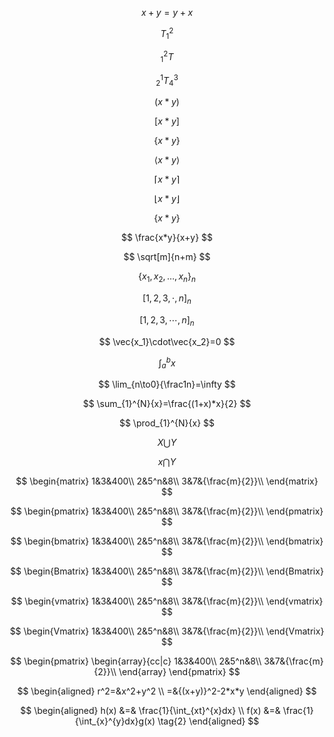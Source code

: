 
$$
x+y=y+x \tag{1}
$$

$$
T{^2_1}
$$

$$
{^2_1}T
$$

$$ 
{^1_2}T{^3_4}
$$

$$
(x*y)
$$

$$
[x*y]
$$

$$
\{x*y\}
$$

$$
\langle{x*y}\rangle
$$

$$
\lceil{x*y}\rceil
$$

$$
\lfloor{x*y}\rfloor
$$

$$
\lbrace{x*y}\rbrace
$$


$$
\frac{x*y}{x+y}
$$

$$
\sqrt[m]{n+m}
$$

$$
{\{x_1,x_2,\ldots,x_n\}}_n
$$

$$
[1,2,3,\cdot,n]_n
$$

$$
[1,2,3,\cdots,n]_n
$$

$$
\vec{x_1}\cdot\vec{x_2}=0
$$

$$
\int_a^b{x}
$$

$$
\lim_{n\to0}{\frac1n}=\infty
$$

$$
\sum_{1}^{N}{x}=\frac{(1+x)*x}{2}
$$

$$
\prod_{1}^{N}{x}
$$

$$
{X}\bigcup{Y}
$$

$$
{x}\bigcap{Y}
$$


$$
\begin{matrix}
1&3&400\\
2&5^n&8\\
3&7&{\frac{m}{2}}\\
\end{matrix}
$$

$$
\begin{pmatrix}
1&3&400\\
2&5^n&8\\
3&7&{\frac{m}{2}}\\
\end{pmatrix}
$$

$$
\begin{bmatrix}
1&3&400\\
2&5^n&8\\
3&7&{\frac{m}{2}}\\
\end{bmatrix}
$$

$$
\begin{Bmatrix}
1&3&400\\
2&5^n&8\\
3&7&{\frac{m}{2}}\\
\end{Bmatrix}
$$

$$
\begin{vmatrix}
1&3&400\\
2&5^n&8\\
3&7&{\frac{m}{2}}\\
\end{vmatrix}
$$

$$
\begin{Vmatrix}
1&3&400\\
2&5^n&8\\
3&7&{\frac{m}{2}}\\
\end{Vmatrix}
$$

$$
\begin{pmatrix}
\begin{array}{cc|c}
1&3&400\\
2&5^n&8\\
3&7&{\frac{m}{2}}\\
\end{array}
\end{pmatrix}
$$

$$
\begin{aligned}
r^2=&x^2+y^2 \\
=&{(x+y)}^2-2*x*y
\end{aligned}
$$

$$
\begin{aligned}
h(x) &=& \frac{1}{\int_{xt}^{x}dx} \\
f(x) &=& \frac{1}{\int_{x}^{y}dx}g(x) \tag{2}
\end{aligned}
$$